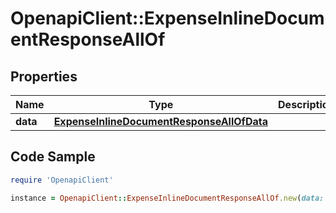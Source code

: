 # OpenapiClient::ExpenseInlineDocumentResponseAllOf

## Properties

Name | Type | Description | Notes
------------ | ------------- | ------------- | -------------
**data** | [**ExpenseInlineDocumentResponseAllOfData**](ExpenseInlineDocumentResponseAllOfData.md) |  | [optional] 

## Code Sample

```ruby
require 'OpenapiClient'

instance = OpenapiClient::ExpenseInlineDocumentResponseAllOf.new(data: null)
```


